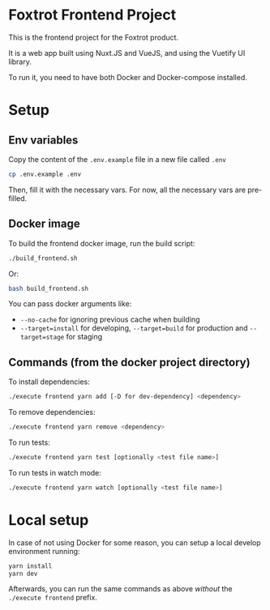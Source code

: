 # Foxtrot Frontend Project

This is the frontend project for the Foxtrot product.

It is a web app built using Nuxt.JS and VueJS, and using the Vuetify UI library.

To run it, you need to have both Docker and Docker-compose installed.

# Setup

## Env variables

Copy the content of the `.env.example` file in a new file called `.env`

```bash
cp .env.example .env
```

Then, fill it with the necessary vars. For now, all the necessary vars are pre-filled.

## Docker image

To build the frontend docker image, run the build script:

```bash
./build_frontend.sh
```

Or:

```bash
bash build_frontend.sh
```

You can pass docker arguments like:

- `--no-cache` for ignoring previous cache when building
- `--target=install` for developing, `--target=build` for production and `--target=stage` for staging

## Commands (from the docker project directory)

To install dependencies:

```bash
./execute frontend yarn add [-D for dev-dependency] <dependency>
```

To remove dependencies:

```bash
./execute frontend yarn remove <dependency>
```

To run tests:

```bash
./execute frontend yarn test [optionally <test file name>]
```

To run tests in watch mode:

```bash
./execute frontend yarn watch [optionally <test file name>]
```

# Local setup

In case of not using Docker for some reason, you can setup a local develop environment running:

```bash
yarn install
yarn dev
```

Afterwards, you can run the same commands as above _without_ the `./execute frontend` prefix.
